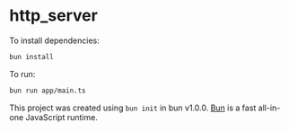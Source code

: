 # http_server

To install dependencies:

```bash
bun install
```

To run:

```bash
bun run app/main.ts
```

This project was created using `bun init` in bun v1.0.0. [Bun](https://bun.sh) is a fast all-in-one JavaScript runtime.
